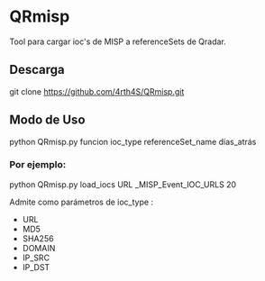 # QRmisp
Tool para cargar ioc's de MISP a referenceSets de Qradar.
## Descarga
git clone https://github.com/4rth4S/QRmisp.git
## Modo de Uso

python QRmisp.py funcion ioc_type referenceSet_name días_atrás

### Por ejemplo:

python QRmisp.py load_iocs URL _MISP_Event_IOC_URLS 20


Admite como parámetros de ioc_type : 
- URL 
- MD5 
- SHA256 
- DOMAIN 
- IP_SRC 
- IP_DST

